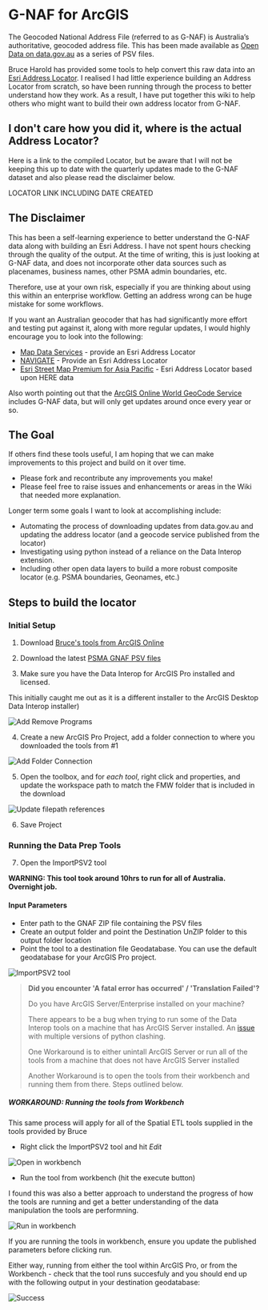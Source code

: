 # G-NAF for ArcGIS

The Geocoded National Address File (referred to as G-NAF) is Australia’s authoritative, geocoded address file.  This has been made available as [Open Data on data.gov.au](https://data.gov.au/dataset/geocoded-national-address-file-g-naf) as a series of PSV files. 

Bruce Harold has provided some tools to help convert this raw data into an [Esri Address Locator](http://pro.arcgis.com/en/pro-app/help/data/geocoding/create-a-locator.htm).  I realised I had little experience building an Address Locator from scratch, so have been running through the process to better understand how they work.  As a result, I have put together this wiki to help others who might want to build their own address locator from G-NAF.

## I don't care how you did it, where is the actual Address Locator?

Here is a link to the compiled Locator, but be aware that I will not be keeping this up to date with the quarterly updates made to the G-NAF dataset and also please read the disclaimer below.

LOCATOR LINK INCLUDING DATE CREATED

## The Disclaimer

This has been a self-learning experience to better understand the G-NAF data along with building an Esri Address.  I have not spent hours checking through the quality of the output.  At the time of writing, this is just looking at G-NAF data, and does not incorporate other data sources such as placenames, business names, other PSMA admin boundaries, etc. 

Therefore, use at your own risk, especially if you are thinking about using this within an enterprise workflow.  Getting an address wrong can be huge mistake for some workflows. 

If you want an Australian geocoder that has had significantly more effort and testing put against it, along with more regular updates, I would highly encourage you to look into the following:

* [Map Data Services](http://mapdataservices.com/industries-retail-locators) - provide an Esri Address Locator
* [NAVIGATE](https://www.psma.com.au/get-data/navigate) - Provide an Esri Address Locator
* [Esri Street Map Premium for Asia Pacific](http://www.esri.com/data/streetmap) - Esri Address Locator based upon HERE data

Also worth pointing out that the [ArcGIS Online World GeoCode Service](https://developers.arcgis.com/rest/geocode/api-reference/overview-world-geocoding-service.htm) includes G-NAF data, but will only get updates around once every year or so. 

## The Goal

If others find these tools useful, I am hoping that we can make improvements to this project and build on it over time.  
* Please fork and recontribute any improvements you make!
* Please feel free to raise issues and enhancements or areas in the Wiki that needed more explanation.

Longer term some goals I want to look at accomplishing include:

* Automating the process of downloading updates from data.gov.au and updating the address locator (and a geocode service published from the locator)
* Investigating using python instead of a reliance on the Data Interop extension.
* Including other open data layers to build a more robust composite locator (e.g. PSMA boundaries, Geonames, etc.)

## Steps to build the locator

### Initial Setup

1. Download [Bruce's tools from ArcGIS Online](http://www.arcgis.com/home/item.html?id=5bdf6c128c344b3ca7aea24e68fa32e1)

2. Download the latest [PSMA GNAF PSV files](http://data.gov.au/dataset/geocoded-national-address-file-g-naf/resource/99b44dff-4e84-4cb7-9cbf-a68d3ebf964a)

3. Make sure you have the Data Interop for ArcGIS Pro installed and licensed.

This initially caught me out as it is a different installer to the ArcGIS Desktop Data Interop installer)

![Add Remove Programs](/img/ArcGIS_Pro_DI_LicenseCheck.jpg?raw=true "Add Remove Programs")

4. Create a new ArcGIS Pro Project, add a folder connection to where you downloaded the tools from #1

![Add Folder Connection](/img/AddFolderConnection.png?raw=true "Add Folder Connection")

5. Open the toolbox, and for *each tool*, right click and properties, and update the workspace path to match the FMW folder that is included in the download

![Update filepath references](/img/UpdateReferencesInToolbox.png?raw=true "Update filepath references")

6. Save Project

### Running the Data Prep Tools

7. Open the ImportPSV2 tool

__WARNING: This tool took around 10hrs to run for all of Australia.  Overnight job.__

#### Input Parameters
* Enter path to the GNAF ZIP file containing the PSV files
* Create an output folder and point the Destination UnZIP folder to this output folder location
* Point the tool to a destination file Geodatabase.  You can use the default geodatabase for your ArcGIS Pro project.

![ImportPSV2 tool](/img/ImportPSV2_RunTool.png?raw=true "ImportPSV2 tool")

> __Did you encounter 'A fatal error has occurred' / 'Translation Failed'?__
> 
> Do you have ArcGIS Server/Enterprise installed on your machine?
> 
> There appears to be a bug when trying to run some of the Data Interop tools on a machine that has ArcGIS Server installed.  An [issue](https://geonet.esri.com/thread/185929-etl-sketchup-to-feature-class) with multiple versions of python clashing.
> 
> One Workaround is to either unintall ArcGIS Server or run all of the tools from a machine that does not have ArcGIS Server installed
>
> Another Workaround is to open the tools from their workbench and running them from there. Steps outlined below. 

##### WORKAROUND: Running the tools from Workbench

This same process will apply for all of the Spatial ETL tools supplied in the tools provided by Bruce

* Right click the ImportPSV2 tool and hit _Edit_

![Open in workbench](/img/OpenToolFromWB.png?raw=true "Open in workbench")

* Run the tool from workbench (hit the execute button)

I found this was also a better approach to understand the progress of how the tools are running and get a better understanding of the data manipulation the tools are performning.

![Run in workbench](/img/ImportPSV2.png?raw=true "Run in workbench")

If you are running the tools in workbench, ensure you update the published parameters before clicking run.

Either way, running from either the tool within ArcGIS Pro, or from the Workbench - check that the tool runs succesfuly and you should end up with the following output in your destination geodatabase:

![Success](/img/Success_ImportPSV2.png?raw=true "Success")
